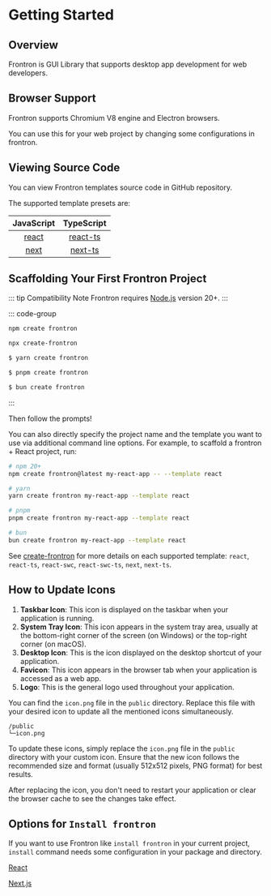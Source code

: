 # Getting Started

## Overview

Frontron is GUI Library that supports desktop app development for web developers.

## Browser Support

Frontron supports Chromium V8 engine and Electron browsers.

You can use this for your web project by changing some configurations in frontron.


## Viewing Source Code

You can view Frontron templates source code in GitHub repository.

The supported template presets are:

|             JavaScript              |                TypeScript                 |
| :---------------------------------: | :---------------------------------------: |
|  [react](https://github.com/andongmin94/frontron/tree/main/packages/create-frontron/template-react)    |  [react-ts](https://github.com/andongmin94/frontron/tree/main/packages/create-frontron/template-react-ts)    |
|  [next](https://github.com/andongmin94/frontron/tree/main/packages/create-frontron/template-next)|  [next-ts](https://github.com/andongmin94/frontron/tree/main/packages/create-frontron/template-next-ts)|


## Scaffolding Your First Frontron Project

::: tip Compatibility Note
Frontron requires [Node.js](https://nodejs.org/en/) version 20+.
:::

::: code-group

```bash [NPM]
npm create frontron

npx create-frontron
```

```bash [Yarn]
$ yarn create frontron
```

```bash [PNPM]
$ pnpm create frontron
```

```bash [Bun]
$ bun create frontron
```

:::

Then follow the prompts!

You can also directly specify the project name and the template you want to use via additional command line options. For example, to scaffold a frontron + React project, run:

```bash
# npm 20+
npm create frontron@latest my-react-app -- --template react

# yarn
yarn create frontron my-react-app --template react

# pnpm
pnpm create frontron my-react-app --template react

# bun
bun create frontron my-react-app --template react
```

See [create-frontron](https://github.com/andongmin94/frontron/tree/main/packages/create-frontron) for more details on each supported template: `react`, `react-ts`, `react-swc`, `react-swc-ts`, `next`, `next-ts`.

## How to Update Icons

1. **Taskbar Icon**: This icon is displayed on the taskbar when your application is running.
2. **System Tray Icon**: This icon appears in the system tray area, usually at the bottom-right corner of the screen (on Windows) or the top-right corner (on macOS).
3. **Desktop Icon**: This is the icon displayed on the desktop shortcut of your application.
4. **Favicon**: This icon appears in the browser tab when your application is accessed as a web app.
5. **Logo**: This is the general logo used throughout your application.

You can find the `icon.png` file in the `public` directory. Replace this file with your desired icon to update all the mentioned icons simultaneously.

```
/public
└─icon.png
```

To update these icons, simply replace the `icon.png` file in the `public` directory with your custom icon. Ensure that the new icon follows the recommended size and format (usually 512x512 pixels, PNG format) for best results.

After replacing the icon, you don't need to restart your application or clear the browser cache to see the changes take effect.

## Options for `Install frontron`

If you want to use Frontron like `install frontron` in your current project, `install` command needs some configuration in your package and directory.

[React](/guide/config/react)

[Next.js](/guide/config/next)
